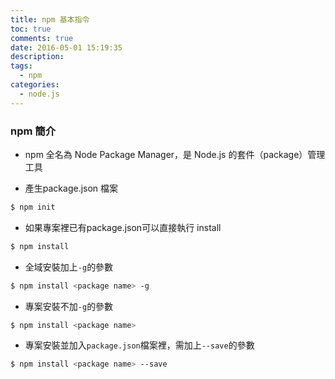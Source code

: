 ```yaml
---
title: npm 基本指令
toc: true
comments: true
date: 2016-05-01 15:19:35
description:
tags:
  - npm
categories:
  - node.js
---
```

### npm 簡介
* npm 全名為 Node Package Manager，是 Node.js 的套件（package）管理工具

* 產生package.json 檔案
```bash
$ npm init
```
* 如果專案裡已有package.json可以直接執行 install
```bash
$ npm install
```
* 全域安裝加上`-g`的參數
```bash
$ npm install <package name> -g
```

* 專案安裝不加`-g`的參數
```bash
$ npm install <package name>
```

* 專案安裝並加入`package.json`檔案裡，需加上`--save`的參數
```bash
$ npm install <package name> --save
```
